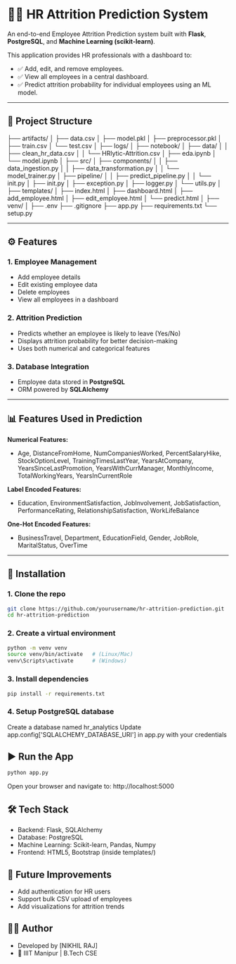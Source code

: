 # 🧑‍💼 HR Attrition Prediction System

An end-to-end Employee Attrition Prediction system built with **Flask**, **PostgreSQL**, and **Machine Learning (scikit-learn)**.

This application provides HR professionals with a dashboard to:
- ✅ Add, edit, and remove employees.
- ✅ View all employees in a central dashboard.
- ✅ Predict attrition probability for individual employees using an ML model.

---

## 📂 Project Structure

├── artifacts/ │ ├── data.csv │ ├── model.pkl │ ├── preprocessor.pkl │ ├── train.csv │ └── test.csv │ ├── logs/ │ ├── notebook/ │ ├── data/ │ │ ├── clean_hr_data.csv │ │ └── HRlytic-Attrition.csv │ ├── eda.ipynb │ └── model.ipynb │ ├── src/ │ ├── components/ │ │ ├── data_ingestion.py │ │ ├── data_transformation.py │ │ └── model_trainer.py │ ├── pipeline/ │ │ ├── predict_pipeline.py │ │ └── init.py │ ├── init.py │ ├── exception.py │ ├── logger.py │ └── utils.py │ ├── templates/ │ ├── index.html │ ├── dashboard.html │ ├── add_employee.html │ ├── edit_employee.html │ └── predict.html │ ├── venv/ │ ├── .env ├── .gitignore ├── app.py ├── requirements.txt └── setup.py



---

## ⚙️ Features

### 1. Employee Management
- Add employee details
- Edit existing employee data
- Delete employees
- View all employees in a dashboard

### 2. Attrition Prediction
- Predicts whether an employee is likely to leave (Yes/No)
- Displays attrition probability for better decision-making
- Uses both numerical and categorical features

### 3. Database Integration
- Employee data stored in **PostgreSQL**
- ORM powered by **SQLAlchemy**

---

## 📊 Features Used in Prediction

**Numerical Features:**
- Age, DistanceFromHome, NumCompaniesWorked, PercentSalaryHike, StockOptionLevel, TrainingTimesLastYear, YearsAtCompany, YearsSinceLastPromotion, YearsWithCurrManager, MonthlyIncome, TotalWorkingYears, YearsInCurrentRole

**Label Encoded Features:**
- Education, EnvironmentSatisfaction, JobInvolvement, JobSatisfaction, PerformanceRating, RelationshipSatisfaction, WorkLifeBalance

**One-Hot Encoded Features:**
- BusinessTravel, Department, EducationField, Gender, JobRole, MaritalStatus, OverTime

---

## 🚀 Installation

### 1. Clone the repo

```bash
git clone https://github.com/yourusername/hr-attrition-prediction.git
cd hr-attrition-prediction
```
### 2. Create a virtual environment

```bash
python -m venv venv
source venv/bin/activate   # (Linux/Mac)
venv\Scripts\activate      # (Windows)
```
### 3. Install dependencies
```bash
pip install -r requirements.txt
```
### 4. Setup PostgreSQL database

Create a database named hr_analytics
Update app.config['SQLALCHEMY_DATABASE_URI'] in app.py with your credentials

## ▶️ Run the App

```bash
python app.py
```
Open your browser and navigate to: http://localhost:5000

## 🛠️ Tech Stack
- Backend: Flask, SQLAlchemy
- Database: PostgreSQL
- Machine Learning: Scikit-learn, Pandas, Numpy
- Frontend: HTML5, Bootstrap (inside templates/)

## 📌 Future Improvements
- Add authentication for HR users
- Support bulk CSV upload of employees
- Add visualizations for attrition trends

## 👨‍💻 Author
- Developed by [NIKHIL RAJ] 
- 🎯 IIIT Manipur | B.Tech CSE


